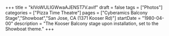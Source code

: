 +++
title = "kIVoWULIGWwaAJENST7V.avif"
draft = false
tags = ["Photos"]
categories = ["Pizza Time Theatre"]
pages = ["Cyberamics Balcony Stage","Showboat","San Jose, CA (1371 Kooser Rd)"]
startDate = "1980-04-00"
description = "The Kooser Balcony stage upon installation, set to the Showboat theme."
+++
